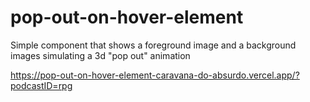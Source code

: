 # pop-out-on-hover-element
Simple component that shows a foreground image and a background images simulating a 3d "pop out" animation

https://pop-out-on-hover-element-caravana-do-absurdo.vercel.app/?podcastID=rpg
